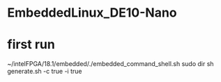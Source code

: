 # EmbeddedLinux_DE10-Nano

# first run
~/intelFPGA/18.1/embedded/./embedded_command_shell.sh
sudo dir
sh generate.sh -c true -i true
